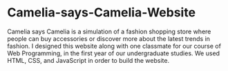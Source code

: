 # Camelia-says-Camelia-Website

Camelia says Camelia is a simulation of a fashion shopping store where people can buy accessories or discover more about the latest trends in fashion. 
I designed this website along with one classmate for our course of Web Programming, in the first year of our undergraduate studies.
We used HTML, CSS, and JavaScript in order to build the website.
